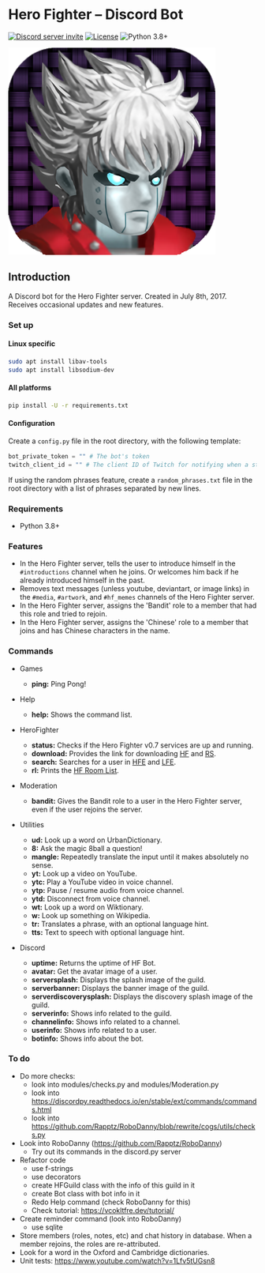 # Hero Fighter &ndash; Discord Bot

[![Discord server invite](https://discord.com/api/guilds/234364433344888832/widget.png)](https://discord.gg/3PUwmY8) [![License](https://img.shields.io/badge/license-MIT-red?style=flat)](LICENSE) ![Python 3.8+](https://img.shields.io/badge/python-v3.8+-blue?style=flat)

![Bot Avatar](resources/avatar/bot_avatar_v2.png)

## Introduction

A Discord bot for the Hero Fighter server. Created in July 8th, 2017. Receives occasional updates and new features.

### Set up

#### Linux specific

```sh
sudo apt install libav-tools
sudo apt install libsodium-dev
```

#### All platforms

```sh
pip install -U -r requirements.txt
```

#### Configuration

Create a `config.py` file in the root directory, with the following template:

```py
bot_private_token = "" # The bot's token
twitch_client_id = "" # The client ID of Twitch for notifying when a stream goes live
```

If using the random phrases feature, create a `random_phrases.txt` file in the root directory with a list of phrases separated by new lines.

### Requirements

- Python 3.8+

### Features

- In the Hero Fighter server, tells the user to introduce himself in the `#introductions` channel when he joins. Or welcomes him back if he already introduced himself in the past.
- Removes text messages (unless youtube, deviantart, or image links) in the `#media`, `#artwork`, and `#hf_memes` channels of the Hero Fighter server.
- In the Hero Fighter server, assigns the 'Bandit' role to a member that had this role and tried to rejoin.
- In the Hero Fighter server, assigns the 'Chinese' role to a member that joins and has Chinese characters in the name. 

### Commands

- Games
  - **ping:** Ping Pong!

- Help
  - **help:** Shows the command list.

- HeroFighter
  - **status:** Checks if the Hero Fighter v0.7 services are up and running.
  - **download:** Provides the link for downloading [HF](http://www.mediafire.com/file/ifqnas78z6eosyy/Hero_Fighter_v0.7.exe) and [RS](http://herofighter-empire.com/downloads/servers/RS_0.7_1.0a_MangaD.zip).
  - **search:** Searches for a user in [HFE](http://www.herofighter-empire.com/forum/) and [LFE](https://www.lf-empire.de/forum/).
  - **rl:** Prints the [HF Room List](http://herofighter-empire.com/hf-empire/multiplayer/room-list).

- Moderation
  - **bandit:** Gives the Bandit role to a user in the Hero Fighter server, even if the user rejoins the server.

- Utilities
  - **ud:** Look up a word on UrbanDictionary.
  - **8:** Ask the magic 8ball a question!
  - **mangle:** Repeatedly translate the input until it makes absolutely no sense.
  - **yt:** Look up a video on YouTube.
  - **ytc:** Play a YouTube video in voice channel.
  - **ytp:** Pause / resume audio from voice channel.
  - **ytd:** Disconnect from voice channel.
  - **wt:** Look up a word on Wiktionary.
  - **w:** Look up something on Wikipedia.
  - **tr:** Translates a phrase, with an optional language hint.
  - **tts:** Text to speech with optional language hint.

- Discord
  - **uptime:** Returns the uptime of HF Bot.
  - **avatar:** Get the avatar image of a user.
  - **serversplash:** Displays the splash image of the guild.
  - **serverbanner:** Displays the banner image of the guild.
  - **serverdiscoverysplash:** Displays the discovery splash image of the guild.
  - **serverinfo:** Shows info related to the guild.
  - **channelinfo:** Shows info related to a channel.
  - **userinfo:** Shows info related to a user.
  - **botinfo:** Shows info about the bot.

### To do

- Do more checks:
  - look into modules/checks.py and modules/Moderation.py
  - look into https://discordpy.readthedocs.io/en/stable/ext/commands/commands.html
  - look into https://github.com/Rapptz/RoboDanny/blob/rewrite/cogs/utils/checks.py
- Look into RoboDanny (https://github.com/Rapptz/RoboDanny)
  - Try out its commands in the discord.py server
- Refactor code
  - use f-strings
  - use decorators
  - create HFGuild class with the info of this guild in it
  - create Bot class with bot info in it
  - Redo Help command (check RoboDanny for this)
  - Check tutorial: https://vcokltfre.dev/tutorial/
- Create reminder command (look into RoboDanny)
  - use sqlite
- Store members (roles, notes, etc) and chat history in database. When a member rejoins, the roles are re-attributed.
- Look for a word in the Oxford and Cambridge dictionaries.
- Unit tests: https://www.youtube.com/watch?v=1Lfv5tUGsn8
